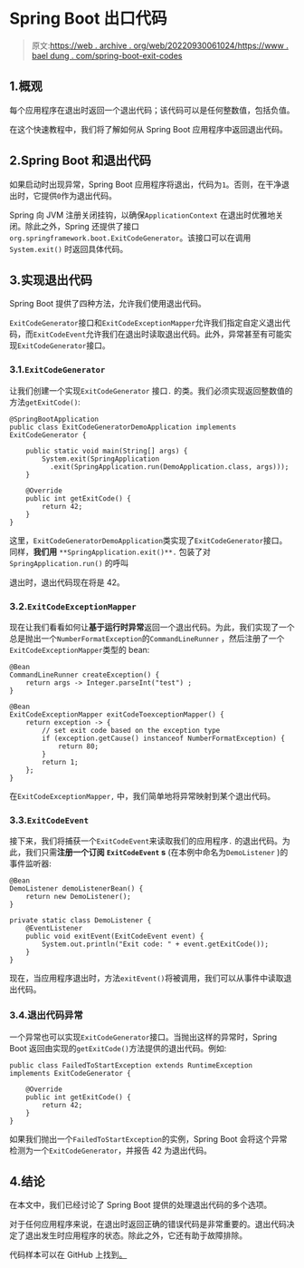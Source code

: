 # Spring Boot 出口代码

> 原文:[https://web . archive . org/web/20220930061024/https://www . bael dung . com/spring-boot-exit-codes](https://web.archive.org/web/20220930061024/https://www.baeldung.com/spring-boot-exit-codes)

## 1.概观

每个应用程序在退出时返回一个退出代码；该代码可以是任何整数值，包括负值。

在这个快速教程中，我们将了解如何从 Spring Boot 应用程序中返回退出代码。

## 2.Spring Boot 和退出代码

如果启动时出现异常，Spring Boot 应用程序将退出，代码为`1`。否则，在干净退出时，它提供`0`作为退出代码。

Spring 向 JVM 注册关闭挂钩，以确保`ApplicationContext` 在退出时优雅地关闭。除此之外，Spring 还提供了接口`org.springframework.boot.ExitCodeGenerator`。该接口可以在调用`System.exit()` 时返回具体代码。

## 3.实现退出代码

Spring Boot 提供了四种方法，允许我们使用退出代码。

`ExitCodeGenerator`接口和`ExitCodeExceptionMapper`允许我们指定自定义退出代码，而`ExitCodeEvent`允许我们在退出时读取退出代码。此外，异常甚至有可能实现`ExitCodeGenerator`接口。

### 3.1.`ExitCodeGenerator`

让我们创建一个实现`ExitCodeGenerator` 接口`.` 的类。我们必须实现返回整数值的方法`getExitCode()`:

```
@SpringBootApplication
public class ExitCodeGeneratorDemoApplication implements ExitCodeGenerator {

    public static void main(String[] args) {
        System.exit(SpringApplication
          .exit(SpringApplication.run(DemoApplication.class, args)));
    }

    @Override
    public int getExitCode() {
        return 42;
    }
} 
```

这里，`ExitCodeGeneratorDemoApplication`类实现了`ExitCodeGenerator`接口。同样，**我们用** `**SpringApplication.exit()**.` 包装了对`SpringApplication.run()` 的呼叫

退出时，退出代码现在将是 42。

### 3.2.`ExitCodeExceptionMapper`

现在让我们看看如何让**基于运行时异常**返回一个退出代码。为此，我们实现了一个总是抛出一个`NumberFormatException`的`CommandLineRunner` ，然后注册了一个`ExitCodeExceptionMapper`类型的 bean:

```
@Bean
CommandLineRunner createException() {
    return args -> Integer.parseInt("test") ;
}

@Bean
ExitCodeExceptionMapper exitCodeToexceptionMapper() {
    return exception -> {
        // set exit code based on the exception type
        if (exception.getCause() instanceof NumberFormatException) {
            return 80;
        }
        return 1;
    };
} 
```

在`ExitCodeExceptionMapper,` 中，我们简单地将异常映射到某个退出代码。

### 3.3.`ExitCodeEvent`

接下来，我们将捕获一个`ExitCodeEvent`来读取我们的应用程序`.` 的退出代码。为此，我们只需**注册一个订阅** **`ExitCodeEvent` s** (在本例中命名为`DemoListener` )的事件监听器:

```
@Bean
DemoListener demoListenerBean() {
    return new DemoListener();
}

private static class DemoListener {
    @EventListener
    public void exitEvent(ExitCodeEvent event) {
        System.out.println("Exit code: " + event.getExitCode());
    }
}
```

现在，当应用程序退出时，方法`exitEvent()`将被调用，我们可以从事件中读取退出代码。

### 3.4.退出代码异常

一个异常也可以实现`ExitCodeGenerator`接口。当抛出这样的异常时，Spring Boot 返回由实现的`getExitCode()`方法提供的退出代码。例如:

```
public class FailedToStartException extends RuntimeException implements ExitCodeGenerator {

    @Override
    public int getExitCode() {
        return 42;
    }
} 
```

如果我们抛出一个`FailedToStartException`的实例，Spring Boot 会将这个异常检测为一个`ExitCodeGenerator`，并报告 42 为退出代码。

## 4.结论

在本文中，我们已经讨论了 Spring Boot 提供的处理退出代码的多个选项。

对于任何应用程序来说，在退出时返回正确的错误代码是非常重要的。退出代码决定了退出发生时应用程序的状态。除此之外，它还有助于故障排除。

代码样本可以在 GitHub 上找到[。](https://web.archive.org/web/20220627083949/https://github.com/eugenp/tutorials/tree/master/spring-boot-modules/spring-boot-basic-customization-2)